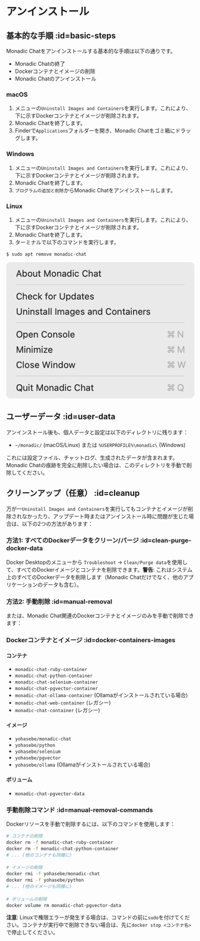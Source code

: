 # アンインストール

## 基本的な手順 :id=basic-steps

Monadic Chatをアンインストールする基本的な手順は以下の通りです。

- Monadic Chatの終了
- Dockerコンテナとイメージの削除
- Monadic Chatのアンインストール

<!-- tabs:start -->

### **macOS**

1. メニューの`Uninstall Images and Containers`を実行します。これにより、下に示すDockerコンテナとイメージが削除されます。
2. Monadic Chatを終了します。
3. Finderで`Applications`フォルダーを開き、Monadic Chatをゴミ箱にドラッグします。

### **Windows**

1. メニューの`Uninstall Images and Containers`を実行します。これにより、下に示すDockerコンテナとイメージが削除されます。
2. Monadic Chatを終了します。
3. `プログラムの追加と削除`からMonadic Chatをアンインストールします。

### **Linux**

1. メニューの`Uninstall Images and Containers`を実行します。これにより、下に示すDockerコンテナとイメージが削除されます。
2. Monadic Chatを終了します。
3. ターミナルで以下のコマンドを実行します。

```shell
$ sudo apt remove monadic-chat
```

<!-- tabs:end -->

![](../assets/images/monadic-chat-menu.png ':size=250')

## ユーザーデータ :id=user-data

アンインストール後も、個人データと設定は以下のディレクトリに残ります：
- `~/monadic/` (macOS/Linux) または `%USERPROFILE%\monadic\` (Windows)

これには設定ファイル、チャットログ、生成されたデータが含まれます。Monadic Chatの痕跡を完全に削除したい場合は、このディレクトリを手動で削除してください。

## クリーンアップ（任意） :id=cleanup

万が一`Uninstall Images and Containers`を実行してもコンテナとイメージが削除されなかったり、アップデート時またはアンインストール時に問題が生じた場合は、以下の2つの方法があります：

### 方法1: すべてのDockerデータをクリーン/パージ :id=clean-purge-docker-data

Docker Desktopのメニューから `Troubleshoot` → `Clean/Purge data`を使用して、すべてのDockerイメージとコンテナを削除できます。**警告**: これはシステム上のすべてのDockerデータを削除します（Monadic Chatだけでなく、他のアプリケーションのデータも含む）。

### 方法2: 手動削除 :id=manual-removal

または、Monadic Chat関連のDockerコンテナとイメージのみを手動で削除できます：

### Dockerコンテナとイメージ :id=docker-containers-images

#### コンテナ

- `monadic-chat-ruby-container`
- `monadic-chat-python-container`
- `monadic-chat-selenium-container`
- `monadic-chat-pgvector-container`
- `monadic-chat-ollama-container` (Ollamaがインストールされている場合)
- `monadic-chat-web-container` (レガシー)
- `monadic-chat-container` (レガシー)

#### イメージ

- `yohasebe/monadic-chat`
- `yohasebe/python`
- `yohasebe/selenium`
- `yohasebe/pgvector`
- `yohasebe/ollama` (Ollamaがインストールされている場合)

#### ボリューム

- `monadic-chat-pgvector-data`

### 手動削除コマンド :id=manual-removal-commands

Dockerリソースを手動で削除するには、以下のコマンドを使用します：

```bash
# コンテナの削除
docker rm -f monadic-chat-ruby-container
docker rm -f monadic-chat-python-container
# ... (他のコンテナも同様に)

# イメージの削除
docker rmi -f yohasebe/monadic-chat
docker rmi -f yohasebe/python
# ... (他のイメージも同様に)

# ボリュームの削除
docker volume rm monadic-chat-pgvector-data
```

**注意**: Linuxで権限エラーが発生する場合は、コマンドの前に`sudo`を付けてください。コンテナが実行中で削除できない場合は、先に`docker stop <コンテナ名>`で停止してください。
